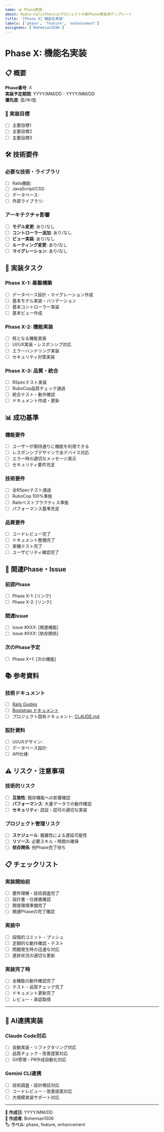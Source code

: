 ```yaml
---
name: 📊 Phase実装
about: Radio-Calisthenicsプロジェクトの新Phase実装用テンプレート
title: '[Phase X] 機能名実装'
labels: ['phase', 'feature', 'enhancement']
assignees: ['Bohemian1506']
---
```


# Phase X: 機能名実装

## 📋 概要
**Phase番号**: X  
**実装予定期間**: YYYY/MM/DD - YYYY/MM/DD  
**優先度**: 高/中/低  

### 🎯 実装目標
- [ ] 主要目標1
- [ ] 主要目標2  
- [ ] 主要目標3

## 🛠️ 技術要件

### 必要な技術・ライブラリ
- [ ] Rails機能: 
- [ ] JavaScript/CSS:
- [ ] データベース:
- [ ] 外部ライブラリ:

### アーキテクチャ影響
- [ ] **モデル変更**: あり/なし
- [ ] **コントローラー追加**: あり/なし  
- [ ] **ビュー実装**: あり/なし
- [ ] **ルーティング変更**: あり/なし
- [ ] **マイグレーション**: あり/なし

## 📝 実装タスク

### Phase X-1: 基盤構築
- [ ] データベース設計・マイグレーション作成
- [ ] 基本モデル実装・バリデーション
- [ ] 基本コントローラー実装
- [ ] 基本ビュー作成

### Phase X-2: 機能実装
- [ ] 核となる機能実装
- [ ] UI/UX実装・レスポンシブ対応
- [ ] エラーハンドリング実装
- [ ] セキュリティ対策実装

### Phase X-3: 品質・統合
- [ ] RSpecテスト実装
- [ ] RuboCop品質チェック通過
- [ ] 統合テスト・動作確認
- [ ] ドキュメント作成・更新

## 📊 成功基準

### 機能要件
- [ ] ユーザーが期待通りに機能を利用できる
- [ ] レスポンシブデザインで全デバイス対応
- [ ] エラー時の適切なメッセージ表示
- [ ] セキュリティ要件充足

### 技術要件  
- [ ] 全RSpecテスト通過
- [ ] RuboCop 100%準拠
- [ ] Railsベストプラクティス準拠
- [ ] パフォーマンス基準充足

### 品質要件
- [ ] コードレビュー完了
- [ ] ドキュメント整備完了
- [ ] 実機テスト完了
- [ ] ユーザビリティ確認完了

## 🔗 関連Phase・Issue

### 前提Phase
- [ ] Phase X-1: [リンク]
- [ ] Phase X-2: [リンク]

### 関連Issue
- [ ] Issue #XXX: [関連機能]
- [ ] Issue #XXX: [依存関係]

### 次のPhase予定
- [ ] Phase X+1: [次の機能]

## 📚 参考資料

### 技術ドキュメント
- [ ] [Rails Guides](https://guides.rubyonrails.org/)
- [ ] [Bootstrap ドキュメント](https://getbootstrap.com/docs/)
- [ ] プロジェクト固有ドキュメント: [CLAUDE.md](../CLAUDE.md)

### 設計資料
- [ ] UI/UXデザイン: 
- [ ] データベース設計:
- [ ] API仕様:

## ⚠️ リスク・注意事項

### 技術的リスク
- [ ] **互換性**: 既存機能への影響確認
- [ ] **パフォーマンス**: 大量データでの動作確認
- [ ] **セキュリティ**: 認証・認可の適切な実装

### プロジェクト管理リスク  
- [ ] **スケジュール**: 複雑性による遅延可能性
- [ ] **リソース**: 必要スキル・時間の確保
- [ ] **依存関係**: 他Phase完了待ち

## 📋 チェックリスト

### 実装開始前
- [ ] 要件理解・技術調査完了
- [ ] 設計書・仕様書確認
- [ ] 開発環境準備完了
- [ ] 関連Phaseの完了確認

### 実装中
- [ ] 段階的コミット・プッシュ
- [ ] 定期的な動作確認・テスト
- [ ] 問題発生時の迅速な対応
- [ ] 進捗状況の適切な更新

### 実装完了時
- [ ] 全機能の動作確認完了
- [ ] テスト・品質チェック完了  
- [ ] ドキュメント更新完了
- [ ] レビュー・承認取得

---

## 🤖 AI連携実装

### Claude Code対応
- [ ] 自動実装・リファクタリング対応
- [ ] 品質チェック・改善提案対応
- [ ] Git管理・PR作成自動化対応

### Gemini CLI連携
- [ ] 技術調査・設計検証対応  
- [ ] コードレビュー・改善提案対応
- [ ] 大規模実装サポート対応

---

**📅 作成日**: YYYY/MM/DD  
**👤 作成者**: Bohemian1506  
**🏷️ ラベル**: phase, feature, enhancement